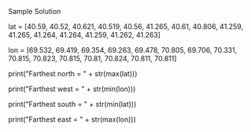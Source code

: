 Sample Solution

lat = [40.59, 40.52, 40.621, 40.519, 40.56, 41.265, 40.61, 40.806, 41.259, 41.265, 41.264, 41.264, 41.259, 41.262, 41.263]

lon = [69.532, 69.419, 69.354, 69.263, 69.478, 70.805, 69.706, 70.331, 70.815, 70.823, 70.815, 70.81, 70.824, 70.811, 70.811]

print("Farthest north = " + str(max(lat)))

print("Farthest west = " + str(min(lon)))

print("Farthest south = " + str(min(lat)))

print("Farthest east = " + str(max(lon)))
